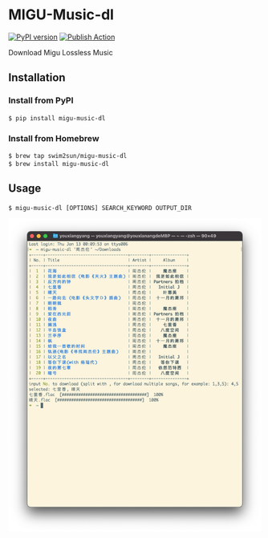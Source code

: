 
# MIGU-Music-dl   

[![PyPI version](https://badge.fury.io/py/migu-music-dl.svg)](https://badge.fury.io/py/migu-music-dl)
[![Publish Action](https://github.com/swim2sun/migu-music-dl/actions/workflows/publish.yml/badge.svg)](https://github.com/swim2sun/migu-music-dl/actions/workflows/publish.yml)

Download Migu Lossless Music

## Installation

### Install from PyPI

```shell
$ pip install migu-music-dl
```

### Install from Homebrew
```shell
$ brew tap swim2sun/migu-music-dl
$ brew install migu-music-dl
```
    

Usage
-----

```shell
$ migu-music-dl [OPTIONS] SEARCH_KEYWORD OUTPUT_DIR
```

![terminal](./screenshot.png)